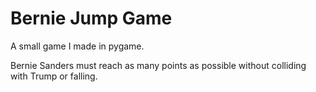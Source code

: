 # Bernie Jump Game

A small game I made in pygame. 

Bernie Sanders must reach as many points as possible without colliding with Trump or falling. 
